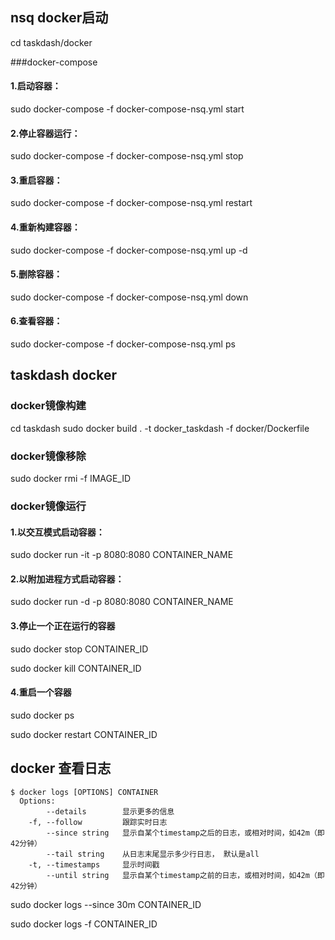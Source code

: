 ## nsq docker启动
cd taskdash/docker

###docker-compose
#### 1.启动容器：
sudo docker-compose -f docker-compose-nsq.yml start

#### 2.停止容器运行：
sudo docker-compose -f docker-compose-nsq.yml stop

#### 3.重启容器：
sudo docker-compose -f docker-compose-nsq.yml restart

#### 4.重新构建容器：
sudo docker-compose -f docker-compose-nsq.yml up -d

#### 5.删除容器：
sudo docker-compose -f docker-compose-nsq.yml down

#### 6.查看容器：
sudo docker-compose -f docker-compose-nsq.yml ps

## taskdash docker
### docker镜像构建
cd taskdash
sudo docker build . -t docker_taskdash -f docker/Dockerfile

### docker镜像移除 
sudo docker rmi -f IMAGE_ID 

### docker镜像运行
#### 1.以交互模式启动容器：
sudo docker run -it -p 8080:8080 CONTAINER_NAME

#### 2.以附加进程方式启动容器：
sudo docker run -d -p 8080:8080 CONTAINER_NAME

#### 3.停止一个正在运行的容器
sudo docker stop CONTAINER_ID

sudo docker kill CONTAINER_ID

#### 4.重启一个容器
sudo docker ps

sudo docker restart CONTAINER_ID

## docker 查看日志
    $ docker logs [OPTIONS] CONTAINER
      Options:
            --details        显示更多的信息
        -f, --follow         跟踪实时日志
            --since string   显示自某个timestamp之后的日志，或相对时间，如42m（即42分钟）
            --tail string    从日志末尾显示多少行日志， 默认是all
        -t, --timestamps     显示时间戳
            --until string   显示自某个timestamp之前的日志，或相对时间，如42m（即42分钟）
            
sudo docker logs --since 30m CONTAINER_ID

sudo docker logs -f CONTAINER_ID